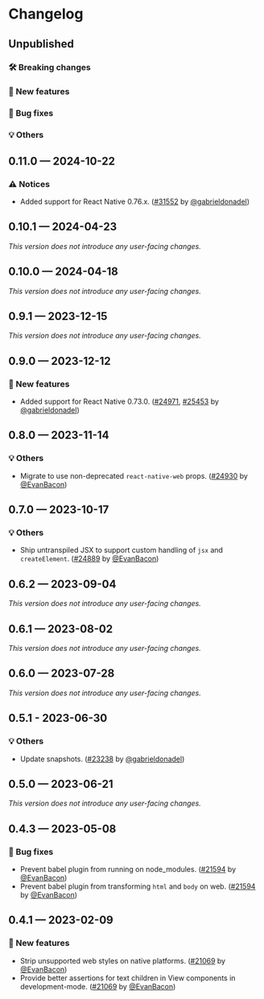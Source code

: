 # Changelog

## Unpublished

### 🛠 Breaking changes

### 🎉 New features

### 🐛 Bug fixes

### 💡 Others

## 0.11.0 — 2024-10-22

### ⚠️ Notices

- Added support for React Native 0.76.x. ([#31552](https://github.com/expo/expo/pull/31552) by [@gabrieldonadel](https://github.com/gabrieldonadel))

## 0.10.1 — 2024-04-23

_This version does not introduce any user-facing changes._

## 0.10.0 — 2024-04-18

_This version does not introduce any user-facing changes._

## 0.9.1 — 2023-12-15

_This version does not introduce any user-facing changes._

## 0.9.0 — 2023-12-12

### 🎉 New features

- Added support for React Native 0.73.0. ([#24971](https://github.com/expo/expo/pull/24971), [#25453](https://github.com/expo/expo/pull/25453) by [@gabrieldonadel](https://github.com/gabrieldonadel))

## 0.8.0 — 2023-11-14

### 💡 Others

- Migrate to use non-deprecated `react-native-web` props. ([#24930](https://github.com/expo/expo/pull/24930) by [@EvanBacon](https://github.com/EvanBacon))

## 0.7.0 — 2023-10-17

### 💡 Others

- Ship untranspiled JSX to support custom handling of `jsx` and `createElement`. ([#24889](https://github.com/expo/expo/pull/24889) by [@EvanBacon](https://github.com/EvanBacon))

## 0.6.2 — 2023-09-04

_This version does not introduce any user-facing changes._

## 0.6.1 — 2023-08-02

_This version does not introduce any user-facing changes._

## 0.6.0 — 2023-07-28

_This version does not introduce any user-facing changes._

## 0.5.1 - 2023-06-30

### 💡 Others

- Update snapshots. ([#23238](https://github.com/expo/expo/pull/23238) by [@gabrieldonadel](https://github.com/gabrieldonadel))

## 0.5.0 — 2023-06-21

_This version does not introduce any user-facing changes._

## 0.4.3 — 2023-05-08

### 🐛 Bug fixes

- Prevent babel plugin from running on node_modules. ([#21594](https://github.com/expo/expo/pull/21594) by [@EvanBacon](https://github.com/EvanBacon))
- Prevent babel plugin from transforming `html` and `body` on web. ([#21594](https://github.com/expo/expo/pull/21594) by [@EvanBacon](https://github.com/EvanBacon))

## 0.4.1 — 2023-02-09

### 🎉 New features

- Strip unsupported web styles on native platforms. ([#21069](https://github.com/expo/expo/pull/21069) by [@EvanBacon](https://github.com/EvanBacon))
- Provide better assertions for text children in View components in development-mode. ([#21069](https://github.com/expo/expo/pull/21069) by [@EvanBacon](https://github.com/EvanBacon))

